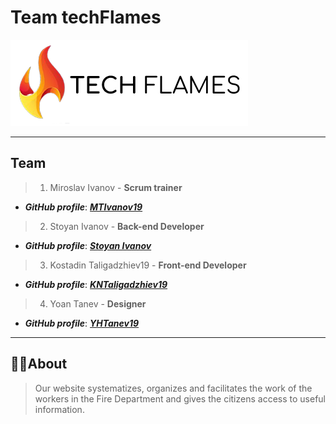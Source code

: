 # Team techFlames

![Team Logo](img/Logo.png)

---

## Team
> 1. Miroslav Ivanov - **Scrum trainer**	
   - ***GitHub profile***: [***MTIvanov19***](https://github.com/MTIvanov19)	

> 2. Stoyan Ivanov - **Back-end Developer**	
   - ***GitHub profile***: [***Stoyan Ivanov***](https://github.com/SSIvanov19)	

> 3. Kostadin Taligadzhiev19 - **Front-end Developer**	
   - ***GitHub profile***: [***KNTaligadzhiev19***](https://github.com/KNTaligadzhiev19)	

> 4. Yoan Tanev - **Designer**	
   - ***GitHub profile***: [***YHTanev19***](https://github.com/YHTanev19)	

---

## 👨‍💻About

> Our website systematizes, organizes and facilitates the work of the workers in the Fire Department and gives the citizens access to useful information.




